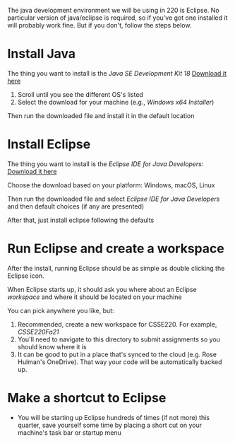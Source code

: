 The java development environment we will be using in 220 is Eclipse.
No particular version of java/eclipse is required, so if you've got
one installed it will probably work fine.  But if you don't, follow
the steps below.

# Install Java

The thing you want to install is the *Java SE Development Kit 18* <a href="https://www.oracle.com/java/technologies/javase-downloads.html">Download it here</a>

1. Scroll until you see the different OS's listed
2. Select the download for your machine (e.g., *Windows x64 Installer*)

Then run the downloaded file and install it in the default location

# Install Eclipse

The thing you want to install is the *Eclipse IDE for Java Developers*:
<a href="https://www.eclipse.org/downloads/packages/">Download it here</a>

Choose the download based on your platform: Windows, macOS, Linux

Then run the downloaded file and select *Eclipse IDE for Java Developers* and then default choices (if any are presented)

After that, just install eclipse following the defaults

# Run Eclipse and create a workspace

After the install, running Eclipse should be as simple as double clicking the Eclipse icon.

When Eclipse starts up, it should ask you where about an Eclipse *workspace* and where it should be located on your machine

You can pick anywhere you like, but:

1. Recommended, create a new workspace for CSSE220. For example, *CSSE220Fa21*
2. You'll need to navigate to this directory to submit assignments so
   you should know where it is
3. It can be good to put in a place that's synced to the cloud
   (e.g. Rose Hulman's OneDrive).  That way your code will be
   automatically backed up.

# Make a shortcut to Eclipse
- You will be starting up Eclipse hundreds of times (if not more) this quarter, save yourself some time by placing a short cut on your machine's task bar or startup menu